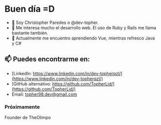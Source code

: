 # Buen día =D

* 👋 Soy Christopher Paredes o @dev-topher.
* 👀 Me interesa mucho el desarrollo web. El uso de Ruby y Rails me llama bastante también.
* 🌱 Actualmente me encuentro aprendiendo Vue, mientras refresco Java y C#

## 📫 Puedes encontrarme en:

* [LinkedIn: https://www.linkedin.com/in/dev-topherqzl/](https://www.linkedin.com/in/dev-topherqzl/)
* [GitHub alternativo: https://github.com/TopherLid/](https://github.com/TopherLid/)
* Email: topher98.dev@gmail.com

### Próximamente

Founder de TheOlimpo
